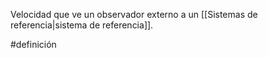 Velocidad que ve un observador externo a un [[Sistemas de referencia|sistema de referencia]]. 

#definición